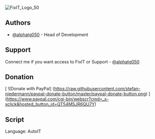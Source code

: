 ![FixIT_Logo_50](https://github.com/AlphaTG050/FixIT/assets/143801424/32bea4f5-745d-442e-bd95-e0f2ba036a93)

## Authors
- [@alphatg050](https://www.github.com/alphatg050) - Head of Development
## Support
Connect me if you want access to FixIT or Support - [@alphatg050](https://www.github.com/alphatg050)
## Donation
[
  ![Donate with PayPal]
  (https://raw.githubusercontent.com/stefan-niedermann/paypal-donate-button/master/paypal-donate-button.png)
]
(https://www.paypal.com/cgi-bin/webscr?cmd=_s-xclick&hosted_button_id=QT54MSJR6QU7Y)
## Script
Language: AutoIT
